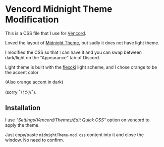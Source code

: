 # Vencord Midnight Theme Modification

This is a CSS file that I use for [Vencord](https://github.com/Vendicated/Vencord). 

Loved the layout of [Midnight Theme](https://betterdiscord.app/theme/midnight), but sadly it does not have light theme. 

I modified the CSS so that I can have it and you can swap between dark/light on the "Appearance" tab of Discord.

Light theme is built with the [flexoki](https://stephango.com/flexoki) light scheme, and I chose orange to be the accent color 

(Also orange accent in dark)

(sorry ¯\\_(ツ)_/¯).

## Installation

I use *"Settings/Vencord/Themes/Edit Quick CSS"* option on vencord to apply the theme. 

Just copy/paste `midnightTheme-mod.css` content into it and close the window. No need to confirm.
